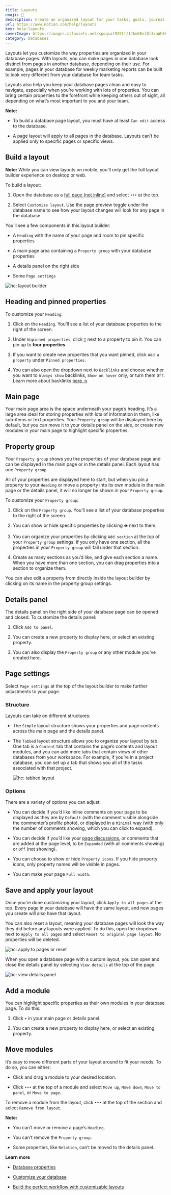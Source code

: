 ```yaml
---
title: Layouts
emoji: 🔨
description: Create an organized layout for your tasks, goals, journal, or anything else you might track in a Notion database 🔨
url: https://www.notion.com/help/layouts
key: help:layouts
coverImage: https://images.ctfassets.net/spoqsaf9291f/1JhmGEelQl3xaWh6KTvN1L/7f5e076fe8fa246f1739608d07060e86/Reference_visuals_Oct_22_Screenshot_1.png
category: Databases
---
```


Layouts let you customize the way properties are organized in your database pages. With layouts, you can make pages in one database look distinct from pages in another database, depending on their use. For example, pages in your database for weekly marketing reports can be built to look very different from your database for team tasks.

Layouts also help you keep your database pages clean and easy to navigate, especially when you’re working with lots of properties. You can bring certain properties to the forefront while keeping others out of sight, all depending on what’s most important to you and your team.

**Note:**

* To build a database page layout, you must have at least `Can edit` access to the database.

* A page layout will apply to all pages in the database. Layouts can’t be applied only to specific pages or specific views.

## Build a layout

**Note:** While you can view layouts on mobile, you’ll only get the full layout builder experience on desktop or web.

To build a layout:

1. Open the database as a [full page (not inline)](https://www.notion.com/help/intro-to-databases#full-page-vs.-inline-databases) and select `•••` at the top.

2. Select `Customize layout`. Use the page preview toggle under the database name to see how your layout changes will look for any page in the database.

[](//videos.ctfassets.net/spoqsaf9291f/5FibNdLT6w7Bs7crxnxnPC/d15b1072af9755283d7e9d051b99c7f6/page_toggle_layouts.mp4)

You’ll see a few components in this layout builder:

* A `Heading` with the name of your page and room to pin specific properties

* A main page area containing a `Property group` with your database properties

* A details panel on the right side

* Some `Page settings`

![hc: layout builder](https://images.ctfassets.net/spoqsaf9291f/10w87P4FowzSYNRaR1vEUc/efdcca6ce616e712407d0bdc229f980c/Help_Center_Layouts_Screenshot_Oct_16.png)

## Heading and pinned properties

To customize your `Heading`:

1. Click on the `Heading`. You’ll see a list of your database properties to the right of the screen.

2. Under `Unpinned properties`, click `📌` next to a property to pin it. You can pin up to **four properties**.

3. If you want to create new properties that you want pinned, click `Add a property` under `Pinned properties`.

4. You can also open the dropdown next to `Backlinks` and choose whether you want to `Always show` backlinks, `Show on hover` only, or turn them `Off`. Learn more about backlinks [here →](https://www.notion.com/help/create-links-and-backlinks#backlinks)

[](//videos.ctfassets.net/spoqsaf9291f/1k3tKMdSlEk4f9hZFgztGn/58c0b971e1103e69a30994c2552999fc/PinProperties_video.mp4)

## Main page

Your main page area is the space underneath your page’s heading. It’s a large area ideal for storing properties with lots of information in them, like sub-items or text properties. Your `Property group` will be displayed here by default, but you can move it to your details panel on the side, or create new modules in your main page to highlight specific properties.

## Property group

Your `Property group` shows you the properties of your database page and can be displayed in the main page or in the details panel. Each layout has one `Property group`.

All of your properties are displayed here to start, but when you pin a property to your `Heading` or move a property into its own module in the main page or the details panel, it will no longer be shown in your `Property group`.

To customize your `Property group`:

1. Click on the `Property group`. You’ll see a list of your database properties to the right of the screen.

2. You can show or hide specific properties by clicking `👁️` next to them.

3. You can organize your properties by clicking `Add section` at the top of your `Property group` settings. If you only have one section, all the properties in your `Property group` will fall under that section.

4. Create as many sections as you’d like, and give each section a name. When you have more than one section, you can drag properties into a section to organize them.

You can also edit a property from directly inside the layout builder by clicking on its name in the property group settings.

[](//videos.ctfassets.net/spoqsaf9291f/rHTFKHlrDZn7VyiTNMAua/e2119f24f884a9651cce2e6d22ce600b/edit_property_in_layout_builder.mp4)

## Details panel

The details panel on the right side of your database page can be opened and closed. To customize the details panel:

1. Click `Add to panel`.

2. You can create a new property to display here, or select an existing property.

3. You can also display the `Property group` or any other module you’ve created here.

## Page settings

Select `Page settings` at the top of the layout builder to make further adjustments to your page.

### Structure

Layouts can take on different structures:

* The `Simple` layout structure shows your properties and page contents across the main page and the details panel.

* The `Tabbed` layout structure allows you to organize your layout by tab. One tab is a `Content` tab that contains the page’s contents and layout modules, and you can add more tabs that contain views of other databases from your workspace. For example, if you’re in a project database, you can set up a tab that shows you all of the tasks associated with that project.

  ![hc: tabbed layout](https://images.ctfassets.net/spoqsaf9291f/5VR0XOwHpPQ3HyqjbmGjLc/acd6f076eaeeb01d92f1775fa998b552/tabbed_layout.gif)

### Options

There are a variety of options you can adjust:

* You can decide if you’d like inline comments on your page to be displayed as they are by `Default` (with the comment visible alongside the commenter’s profile photo), or displayed in a `Minimal` way (with only the number of comments showing, which you can click to expand).

* You can decide if you’d like your [page discussions](https://www.notion.com/help/comments-mentions-and-reminders), or comments that are added at the page level, to be `Expanded` (with all comments showing) or `Off` (not showing).

* You can choose to show or hide `Property icons`. If you hide property icons, only property names will be visible in pages.

* You can make your page `Full width`.

## Save and apply your layout

Once you’re done customizing your layout, click `Apply to all pages` at the top. Every page in your database will have the same layout, and new pages you create will also have that layout.

You can also reset a layout, meaning your database pages will look the way they did before any layouts were applied. To do this, open the dropdown next to `Apply to all pages` and select `Reset to original page layout`. No properties will be deleted.

![hc: apply to pages or reset](https://images.ctfassets.net/spoqsaf9291f/5Lro3UtqT11khp9xdKtbeY/a9450d3ed1205d587396ba699e4d9eab/Reference_visuals__4_.png)

When you open a database page with a custom layout, you can open and close the details panel by selecting `View details` at the top of the page.

![hc: view details panel](https://images.ctfassets.net/spoqsaf9291f/LdPgtqQpyygy9vFDd8ZTW/8a971e0454cbbdcd83bc79e08ce7c804/open_and_close_details.gif)

## Add a module

You can highlight specific properties as their own modules in your database page. To do this:

1. Click `+` in your main page or details panel.

2. You can create a new property to display here, or select an existing property.

[](//videos.ctfassets.net/spoqsaf9291f/5VDZJxMxyIlukD0THsdQUK/678ac5dbd278bb2c3cc831cca10df5c6/add_module.mp4)

## Move modules

It’s easy to move different parts of your layout around to fit your needs. To do so, you can either:

* Click and drag a module to your desired location.

* Click `•••` at the top of a module and select `Move up`, `Move down`, `Move to panel`, or `Move to page`.

To remove a module from the layout, click `•••` at the top of the section and select `Remove from layout`.

**Note:**

* You can’t move or remove a page’s `Heading`.

* You can’t remove the `Property group`.

* Some properties, like `Relation`, can’t be moved to the details panel.

**Learn more**

* [Database properties](https://www.notion.com/help/database-properties)

* [Customize your database](https://www.notion.com/help/customize-your-database)

* [Build the perfect workflow with customizable layouts](https://www.notion.com/help/guides/build-the-perfect-workflow-with-customizable-layouts)
